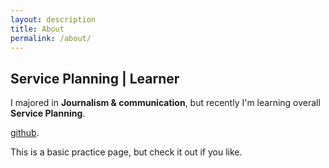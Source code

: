 ```yaml
---
layout: description
title: About
permalink: /about/
---
```


## Service Planning | Learner

I majored in **Journalism & communication**, but recently I'm learning overall **Service Planning**.

[github](https://github.com/oetheera).

This is a basic practice page, but check it out if you like.
